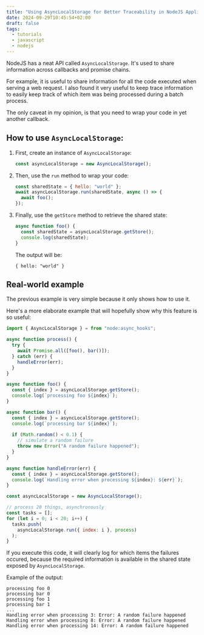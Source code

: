 ```yaml
---
title: "Using AsyncLocalStorage for Better Traceability in NodeJS Applications"
date: 2024-09-29T10:45:54+02:00
draft: false
tags:
  - tutorials
  - javascript
  - nodejs
---
```



NodeJS has a neat API called `AsyncLocalStorage`. It's used to share information across callbacks and promise chains.

For example, it is useful to share information for all the code executed when serving a web request. I also found it very useful to keep trace information to easily keep track of which item was being processed during a batch process.

The only caveat in my opinion, is that you need to wrap your code in yet another callback.

## How to use `AsyncLocalStorage`:

1. First, create an instance of `AsyncLocalStorage`:
    
    ```js
    const asyncLocalStorage = new AsyncLocalStorage();
    ````

2. Then, use the `run` method to wrap your code:
    
    ```js
    const sharedState = { hello: "world" };
    await asyncLocalStorage.run(sharedState, async () => {
      await foo();
    });
    ```

3. Finally, use the `getStore` method to retrieve the shared state:
    
    ```js
    async function foo() {
      const sharedState = asyncLocalStorage.getStore();
      console.log(sharedState);
    }
    ```

    The output will be:
    ```
    { hello: "world" }
    ```

## Real-world example

The previous example is very simple because it only shows how to use it.

Here's a more elaborate example that will hopefully show why this feature is so useful:

```js
import { AsyncLocalStorage } = from "node:async_hooks";

async function process() {
  try {
    await Promise.all([foo(), bar()]);
  } catch (err) {
    handleError(err);
  }
}

async function foo() {
  const { index } = asyncLocalStorage.getStore();
  console.log(`processing foo ${index}`);
}

async function bar() {
  const { index } = asyncLocalStorage.getStore();
  console.log(`processing bar ${index}`);
  
  if (Math.random() < 0.1) {
    // simulate a random failure
    throw new Error("A random failure happened");
  }
}

async function handleError(err) {
  const { index } = asyncLocalStorage.getStore();
  console.log(`Handling error when processing ${index}: ${err}`);
}

const asyncLocalStorage = new AsyncLocalStorage();

// process 20 things, asynchronously
const tasks = [];
for (let i = 0; i < 20; i++) {
  tasks.push(
    asyncLocalStorage.run({ index: i }, process)
  );
}
```

If you execute this code, it will clearly log for which items the failures occured, because the required information is available in the shared state exposed by `AsyncLocalStorage`.

Example of the output:

```text
processing foo 0
processing bar 0
processing foo 1
processing bar 1
...
Handling error when processing 3: Error: A random failure happened
Handling error when processing 8: Error: A random failure happened
Handling error when processing 14: Error: A random failure happened
```
